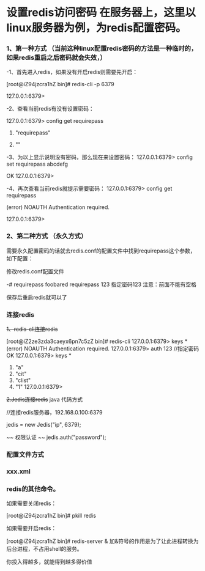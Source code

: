 # 设置redis访问密码 在服务器上，这里以linux服务器为例，为redis配置密码。

### 1、第一种方式 （当前这种linux配置redis密码的方法是一种临时的，如果redis重启之后密码就会失效，）

-1、首先进入redis，如果没有开启redis则需要先开启：

[root@iZ94jzcra1hZ bin]# redis-cli -p 6379

127.0.0.1:6379> 

-2、查看当前redis有没有设置密码：

127.0.0.1:6379> config get requirepass

1) "requirepass"

2) ""

-3、为以上显示说明没有密码，那么现在来设置密码：
127.0.0.1:6379> config set requirepass abcdefg

OK
127.0.0.1:6379> 

-4、再次查看当前redis就提示需要密码：
127.0.0.1:6379> config get requirepass

(error) NOAUTH Authentication required.

127.0.0.1:6379>

### 2、第二种方式 （永久方式）
需要永久配置密码的话就去redis.conf的配置文件中找到requirepass这个参数，如下配置：

修改redis.conf配置文件　　

-# requirepass foobared
requirepass 123   指定密码123 注意：前面不能有空格

保存后重启redis就可以了

 

### 连接redis

 ~~1、redis-cli连接redis~~

[root@iZ2ze3zda3caeyx6pn7c5zZ bin]# redis-cli
127.0.0.1:6379> keys *
(error) NOAUTH Authentication required.
127.0.0.1:6379> auth 123        //指定密码
OK
127.0.0.1:6379> keys *
1) "a"
2) "cit"
3) "clist"
4) "1"
127.0.0.1:6379>

 

 ~~2.Jedis连接redis~~
java 代码方式

//连接redis服务器，192.168.0.100:6379

 jedis = new Jedis("ip", 6379);
 
 ~~ 权限认证 ~~
jedis.auth("password");

 

### 配置文件方式
### xxx.xml

 <bean id=”jedisConnectionFactory”
 class=”org.springframework.data.redis.connection.jedis.JedisConnectionFactory”>
 <property name=”hostName” value=”${redis.host}” />
 <property name=”port” value=”${redis.port}” />
 <property name=”password” value=”${redis.pass}” />
 </bean>

 

 

### redis的其他命令。
如果需要关闭redis：

[root@iZ94jzcra1hZ bin]# pkill redis

如果需要开启redis：

[root@iZ94jzcra1hZ bin]# redis-server &
加&符号的作用是为了让此进程转换为后台进程，不占用shell的服务。

 

你投入得越多，就能得到越多得价值
